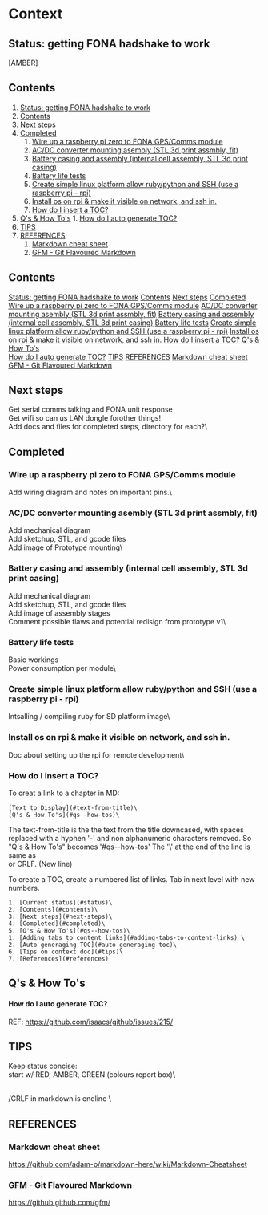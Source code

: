 # Context
## Status: getting FONA hadshake to work
[AMBER]

## Contents
1. [Status: getting FONA hadshake to work](#status-getting-fona-hadshake-to-work)
2. [Contents](#contents)
3. [Next steps](#next-steps)
4. [Completed](#completed)
    1. [Wire up a raspberry pi zero to FONA GPS/Comms module](#wire-up-a-raspberry-pi-zero-to-fona-gpscomms-module)
    2. [AC/DC converter mounting asembly (STL 3d print assmbly, fit)](#acdc-converter-mounting-asembly-stl-3d-print-assmbly-fit)
    3. [Battery casing and assembly (internal cell assembly, STL 3d print casing)](#battery-casing-and-assembly-internal-cell-assembly-stl-3d-print-casing)
    4. [Battery life tests](#battery-life-tests)
    5. [Create simple linux platform allow ruby/python and SSH (use a raspberry pi - rpi)](#create-simple-linux-platform-allow-rubypython-and-ssh-use-a-raspberry-pi--rpi)
    6. [Install os on rpi & make it visible on network, and ssh in.](#install-os-on-rpi--make-it-visible-on-network-and-ssh-in)
    7. [How do I insert a TOC?](#how-do-i-insert-a-toc)
1. [Q's & How To's](#qs--how-tos)
        1. [How do I auto generate TOC?](#how-do-i-auto-generate-toc)
1. [TIPS](#tips)
2. [REFERENCES](#references)
    1. [Markdown cheat sheet](#markdown-cheat-sheet)
    2. [GFM - Git Flavoured Markdown](#gfm--git-flavoured-markdown)


## Contents
 [Status: getting FONA hadshake to work](#status-getting-fona-hadshake-to-work)
 [Contents](#contents)
 [Next steps](#next-steps)
 [Completed](#completed)
     [Wire up a raspberry pi zero to FONA GPS/Comms module](#wire-up-a-raspberry-pi-zero-to-fona-gpscomms-module)
     [AC/DC converter mounting asembly (STL 3d print assmbly, fit)](#acdc-converter-mounting-asembly-stl-3d-print-assmbly-fit)
     [Battery casing and assembly (internal cell assembly, STL 3d print casing)](#battery-casing-and-assembly-internal-cell-assembly-stl-3d-print-casing)
     [Battery life tests](#battery-life-tests)
     [Create simple linux platform allow ruby/python and SSH (use a raspberry pi - rpi)](#create-simple-linux-platform-allow-rubypython-and-ssh-use-a-raspberry-pi--rpi)
     [Install os on rpi & make it visible on network, and ssh in.](#install-os-on-rpi--make-it-visible-on-network-and-ssh-in)
     [How do I insert a TOC?](#how-do-i-insert-a-toc)
 [Q's & How To's](#qs--how-tos)\
         [How do I auto generate TOC?](#how-do-i-auto-generate-toc)
 [TIPS](#tips)
 [REFERENCES](#references)
     [Markdown cheat sheet](#markdown-cheat-sheet)
     [GFM - Git Flavoured Markdown](#gfm--git-flavoured-markdown)


## Next steps
Get serial comms talking and FONA unit response\
Get wifi so can us LAN dongle forother things!\
Add docs and files for completed steps, directory for each?\

## Completed
### Wire up a raspberry pi zero to FONA GPS/Comms module
Add wiring diagram and notes on important pins.\

### AC/DC converter mounting asembly (STL 3d print assmbly, fit)
Add mechanical diagram\
Add sketchup, STL, and gcode files\
Add image of Prototype mounting\

### Battery casing and assembly (internal cell assembly, STL 3d print casing)
Add mechanical diagram\
Add sketchup, STL, and gcode files\
Add image of assembly stages\
Comment possible flaws and potential redisign from prototype v1\

### Battery life tests
Basic workings\
Power consumption per module\

### Create simple linux platform allow ruby/python and SSH (use a raspberry pi - rpi)
Intsalling / compiling ruby for SD platform image\

### Install os on rpi & make it visible on network, and ssh in.
Doc about setting up the rpi for remote development\

### How do I insert a TOC?
To creat a link to a chapter in MD:
```
[Text to Display](#text-from-title)\
[Q's & How To's](#qs--how-tos)\
```

The text-from-title is the the text from the title downcased, with spaces replaced with a hyphen '-' and non alphanumeric characters removed. So "Q's & How To's" becomes '#qs--how-tos'
The '\\' at the end of the line is same as <br> or CRLF. (New line)

To create a TOC, create a numbered list of links. Tab in next level with new numbers.
```
1. [Current status](#status)\
2. [Contents](#contents)\
3. [Next steps](#next-steps)\
4. [Completed](#completed)\
5. [Q's & How To's](#qs--how-tos)\
1. [Adding tabs to content links](#adding-tabs-to-content-links) \
2. [Auto generaging TOC](#auto-generaging-toc)\
6. [Tips on context doc](#tips)\
7. [References](#references)
```


## Q's & How To's
#### How do I auto generate TOC?
REF: https://github.com/isaacs/github/issues/215/


## TIPS
Keep status concise:\
start w/ RED, AMBER, GREEN (colours report box)\

<br>/CRLF in markdown is endline \\


## REFERENCES
### Markdown cheat sheet
https://github.com/adam-p/markdown-here/wiki/Markdown-Cheatsheet

### GFM - Git Flavoured Markdown
https://github.github.com/gfm/
